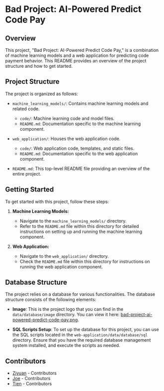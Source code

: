 # Bad Project: AI-Powered Predict Code Pay

## Overview
This project, "Bad Project: AI-Powered Predict Code Pay," is a combination of machine learning models and a web application for predicting code payment behavior. This README provides an overview of the project structure and how to get started.

## Project Structure
The project is organized as follows:

- `machine_learning_models/`: Contains machine learning models and related code.
    - `code/`: Machine learning code and model files.
    - `README.md`: Documentation specific to the machine learning component.

- `web_application/`: Houses the web application code.
    - `code/`: Web application code, templates, and static files.
    - `README.md`: Documentation specific to the web application component.

- `README.md`: This top-level README file providing an overview of the entire project.

## Getting Started
To get started with this project, follow these steps:

1. **Machine Learning Models:**
   - Navigate to the `machine_learning_models/` directory.
   - Refer to the `README.md` file within this directory for detailed instructions on setting up and running the machine learning component.

2. **Web Application:**
   - Navigate to the `web_application/` directory.
   - Check the `README.md` file within this directory for instructions on running the web application component.

## Database Structure
The project relies on a database for various functionalities. The database structure consists of the following elements:

- **Image**: This is the project logo that you can find in the `data/database/image` directory. You can view it here: [bad-project-ai-powered-predict-code-pay.png](web-application/data/database/image/bad-project-ai-powered-predict-code-pay-diagram.png).

- **SQL Scripts Setup**: To set up the database for this project, you can use the SQL scripts located in the `web-application/data/database/sql` directory. Ensure that you have the required database management system installed, and execute the scripts as needed.

## Contributors
- [Ziyuan](https://github.com/Zzzyyy2023) - Contributors
- [Joe](https://github.com/uiophjkk) - Contributors
- [Tien](https://github.com/zhangtienyong) - Contributors
